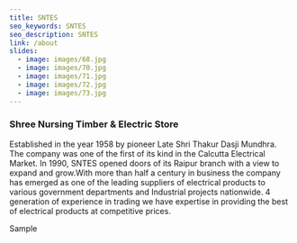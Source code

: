 ```yaml
---
title: SNTES
seo_keywords: SNTES
seo_description: SNTES
link: /about
slides:
  - image: images/68.jpg
  - image: images/70.jpg
  - image: images/71.jpg
  - image: images/72.jpg
  - image: images/73.jpg
---
```

### Shree Nursing Timber & Electric Store

Established in the year 1958 by pioneer Late Shri Thakur Dasji Mundhra. The company was one of the first of its kind in the Calcutta Electrical Market. In 1990, SNTES opened doors of its Raipur branch with a view to expand and grow.With more than half a century in business the company has emerged as one of the leading suppliers of electrical products to various government departments and Industrial projects nationwide. 4 generation of experience in trading we have expertise in providing the best of electrical products at competitive prices.

Sample
